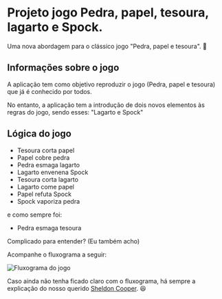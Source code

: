 # Projeto jogo Pedra, papel, tesoura, lagarto e Spock.

Uma nova abordagem para o clássico jogo "Pedra, papel e tesoura". :space_invader:


## Informações sobre o jogo

A aplicação tem como objetivo reproduzir o jogo (Pedra, papel e tesoura) que já é conhecido por todos.

No entanto, a aplicação tem a introdução de dois novos elementos às regras do jogo, sendo esses: "Lagarto e Spock"

## Lógica do jogo

- Tesoura corta papel
- Papel cobre pedra
- Pedra esmaga lagarto
- Lagarto envenena Spock
- Tesoura corta lagarto
- Lagarto come papel
- Papel refuta Spock
- Spock vaporiza pedra

e como sempre foi:

- Pedra esmaga tesoura

Complicado para entender? (Eu também acho)

Acompanhe o fluxograma a seguir:

![Fluxograma do jogo](https://i.pinimg.com/originals/cb/b5/50/cbb550e22809c444e2c133508dab2a68.jpg)

Caso ainda não tenha ficado claro com o fluxograma, há sempre a explicação do nosso querido [Sheldon Cooper](https://www.youtube.com/watch?v=Kov2G0GouBw). :laughing:

